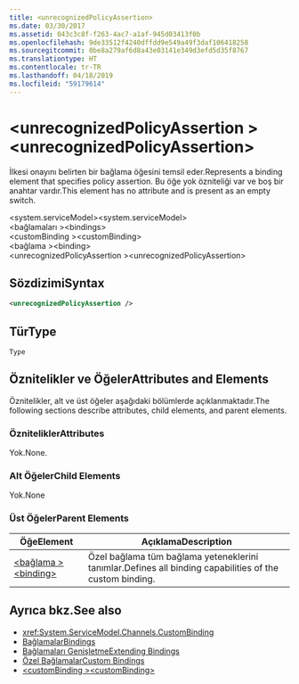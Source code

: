 ```yaml
---
title: <unrecognizedPolicyAssertion>
ms.date: 03/30/2017
ms.assetid: 043c3c8f-f263-4ac7-a1af-945d03413f0b
ms.openlocfilehash: 9de33512f4240dffdd9e549a49f3daf106418258
ms.sourcegitcommit: 0be8a279af6d8a43e03141e349d3efd5d35f8767
ms.translationtype: HT
ms.contentlocale: tr-TR
ms.lasthandoff: 04/18/2019
ms.locfileid: "59179614"
---
```

# <a name="unrecognizedpolicyassertion"></a><span data-ttu-id="eb6a4-101">\<unrecognizedPolicyAssertion ></span><span class="sxs-lookup"><span data-stu-id="eb6a4-101">\<unrecognizedPolicyAssertion></span></span>
<span data-ttu-id="eb6a4-102">İlkesi onayını belirten bir bağlama öğesini temsil eder.</span><span class="sxs-lookup"><span data-stu-id="eb6a4-102">Represents a binding element that specifies policy assertion.</span></span> <span data-ttu-id="eb6a4-103">Bu öğe yok özniteliği var ve boş bir anahtar vardır.</span><span class="sxs-lookup"><span data-stu-id="eb6a4-103">This element has no attribute and is present as an empty switch.</span></span>  
  
 <span data-ttu-id="eb6a4-104">\<system.serviceModel></span><span class="sxs-lookup"><span data-stu-id="eb6a4-104">\<system.serviceModel></span></span>  
<span data-ttu-id="eb6a4-105">\<bağlamaları ></span><span class="sxs-lookup"><span data-stu-id="eb6a4-105">\<bindings></span></span>  
<span data-ttu-id="eb6a4-106">\<customBinding ></span><span class="sxs-lookup"><span data-stu-id="eb6a4-106">\<customBinding></span></span>  
<span data-ttu-id="eb6a4-107">\<bağlama ></span><span class="sxs-lookup"><span data-stu-id="eb6a4-107">\<binding></span></span>  
<span data-ttu-id="eb6a4-108">\<unrecognizedPolicyAssertion ></span><span class="sxs-lookup"><span data-stu-id="eb6a4-108">\<unrecognizedPolicyAssertion></span></span>  
  
## <a name="syntax"></a><span data-ttu-id="eb6a4-109">Sözdizimi</span><span class="sxs-lookup"><span data-stu-id="eb6a4-109">Syntax</span></span>  
  
```xml  
<unrecognizedPolicyAssertion />
```  
  
## <a name="type"></a><span data-ttu-id="eb6a4-110">Tür</span><span class="sxs-lookup"><span data-stu-id="eb6a4-110">Type</span></span>  
 `Type`  
  
## <a name="attributes-and-elements"></a><span data-ttu-id="eb6a4-111">Öznitelikler ve Öğeler</span><span class="sxs-lookup"><span data-stu-id="eb6a4-111">Attributes and Elements</span></span>  
 <span data-ttu-id="eb6a4-112">Öznitelikler, alt ve üst öğeler aşağıdaki bölümlerde açıklanmaktadır.</span><span class="sxs-lookup"><span data-stu-id="eb6a4-112">The following sections describe attributes, child elements, and parent elements.</span></span>  
  
### <a name="attributes"></a><span data-ttu-id="eb6a4-113">Öznitelikler</span><span class="sxs-lookup"><span data-stu-id="eb6a4-113">Attributes</span></span>  
 <span data-ttu-id="eb6a4-114">Yok.</span><span class="sxs-lookup"><span data-stu-id="eb6a4-114">None.</span></span>  
  
### <a name="child-elements"></a><span data-ttu-id="eb6a4-115">Alt Öğeler</span><span class="sxs-lookup"><span data-stu-id="eb6a4-115">Child Elements</span></span>  
 <span data-ttu-id="eb6a4-116">Yok.</span><span class="sxs-lookup"><span data-stu-id="eb6a4-116">None</span></span>  
  
### <a name="parent-elements"></a><span data-ttu-id="eb6a4-117">Üst Öğeler</span><span class="sxs-lookup"><span data-stu-id="eb6a4-117">Parent Elements</span></span>  
  
|<span data-ttu-id="eb6a4-118">Öğe</span><span class="sxs-lookup"><span data-stu-id="eb6a4-118">Element</span></span>|<span data-ttu-id="eb6a4-119">Açıklama</span><span class="sxs-lookup"><span data-stu-id="eb6a4-119">Description</span></span>|  
|-------------|-----------------|  
|[<span data-ttu-id="eb6a4-120">\<bağlama ></span><span class="sxs-lookup"><span data-stu-id="eb6a4-120">\<binding></span></span>](../../../../../docs/framework/misc/binding.md)|<span data-ttu-id="eb6a4-121">Özel bağlama tüm bağlama yeteneklerini tanımlar.</span><span class="sxs-lookup"><span data-stu-id="eb6a4-121">Defines all binding capabilities of the custom binding.</span></span>|  
  
## <a name="see-also"></a><span data-ttu-id="eb6a4-122">Ayrıca bkz.</span><span class="sxs-lookup"><span data-stu-id="eb6a4-122">See also</span></span>

- <xref:System.ServiceModel.Channels.CustomBinding>
- [<span data-ttu-id="eb6a4-123">Bağlamalar</span><span class="sxs-lookup"><span data-stu-id="eb6a4-123">Bindings</span></span>](../../../../../docs/framework/wcf/bindings.md)
- [<span data-ttu-id="eb6a4-124">Bağlamaları Genişletme</span><span class="sxs-lookup"><span data-stu-id="eb6a4-124">Extending Bindings</span></span>](../../../../../docs/framework/wcf/extending/extending-bindings.md)
- [<span data-ttu-id="eb6a4-125">Özel Bağlamalar</span><span class="sxs-lookup"><span data-stu-id="eb6a4-125">Custom Bindings</span></span>](../../../../../docs/framework/wcf/extending/custom-bindings.md)
- [<span data-ttu-id="eb6a4-126">\<customBinding ></span><span class="sxs-lookup"><span data-stu-id="eb6a4-126">\<customBinding></span></span>](../../../../../docs/framework/configure-apps/file-schema/wcf/custombinding.md)
